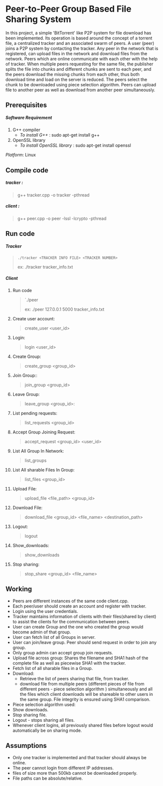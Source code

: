 # Peer-to-Peer Group Based File Sharing System
 In this project, a simple 'BitTorrent' like P2P system for file download has been implemented. Its operation is based around the concept of a torrent file, a centralized tracker and an associated swarm of peers. A user (peer) joins a P2P system by contacting the tracker. Any peer in the network that is registered, can upload files in the network and download files from the network. Peers which are online communicate with each other with the help of tracker. When multiple peers requesting for the same file, the publisher splits the file into chunks and different chunks are sent to each peer, and the peers download the missing chunks from each other, thus both download time and load on the server is reduced. The peers select the chunk to be downloaded using piece selection algorithm. Peers can upload file to another peer as well as download from another peer simultaneously.

## Prerequisites
##### Software Requirement

1. G++ compiler
   - *To install G++* : sudo apt-get install g++
2. OpenSSL library
    - *To install OpenSSL library* : sudo apt-get install openssl

*Platform*: Linux
## Compile code
##### tracker : 
>g++ tracker.cpp -o tracker -pthread
##### client :
>g++ peer.cpp -o peer -lssl -lcrypto -pthread
## Run code
##### Tracker
> `./tracker​ <TRACKER INFO FILE> <TRACKER NUMBER>`
>
> ex: ./tracker tracker_info.txt 
##### Client
1. Run code
    > `./peer​ <IP> <PORT> <TRACKER INFO FILE>
    >
    > ex: ./peer 127.0.0.1 5000 tracker_info.txt
2. Create user account:
    > create_user​ <user_id> <password>
3. Login:
    > login​ <user_id> <password>
4. Create Group:
    > create_group​ <group_id>
5. Join Group::
    > join_group​ <group_id> 
6. Leave Group:
    > leave_group <group_id>:
7. List pending requests:
    > list_requests ​<group_id>
8. Accept Group Joining Request:
    > accept_request​ <group_id> <user_id>
9. List All Group In Network:
    > list_groups
10. List All sharable Files In Group:
    > list_files​ <group_id>
11. Upload File:
    > upload_file​ <file_path> <group_id​>
12. Download File:​
    > download_file​ <group_id> <file_name> <destination_path>
13. Logout:​
    > logout
14. Show_downloads: ​
    > show_downloads
15. Stop sharing: ​
    > stop_share ​<group_id> <file_name>
## Working
- Peers are different instances of the same code client.cpp. 
- Each peer/user should create an account and register with tracker. 
- Login using the user credentials. 
- Tracker maintains information of clients with their files(shared by client) to assist the clients for the communication between peers. 
- User can create Group and the one who created the group would become admin of that group. 
- User can fetch list of all Groups in server. 
- User can join/leave group. Peer should send request in order to join any group.  
- Only group admin can accept group join requests. 
- Upload file across group: Shares the filename and SHA1 hash of the complete file as well as piecewise SHA1 with the tracker. 
- Fetch list of all sharable files in a Group. 
- Download:  
    - Retrieve the list of peers sharing that file, from tracker. 
    - download file from multiple peers (different pieces of file from different peers - piece selection algorithm ) simultaneously and all the files which client downloads will be shareable to other users in the same group. File integrity is ensured using SHA1 comparison. 
- Piece selection algorithm used:  
- Show downloads. 
- Stop sharing file. 
- Logout - stops sharing all files. 
- Whenever client logins, all previously shared files before logout would automatically be on sharing mode. 

## Assumptions
- Only one tracker is implemented and that tracker should always be online.
- The peer cannot login from different IP addresses.
- files of size more than 500kb cannot be downloaded properly.
- File paths can be absolute/relative.
